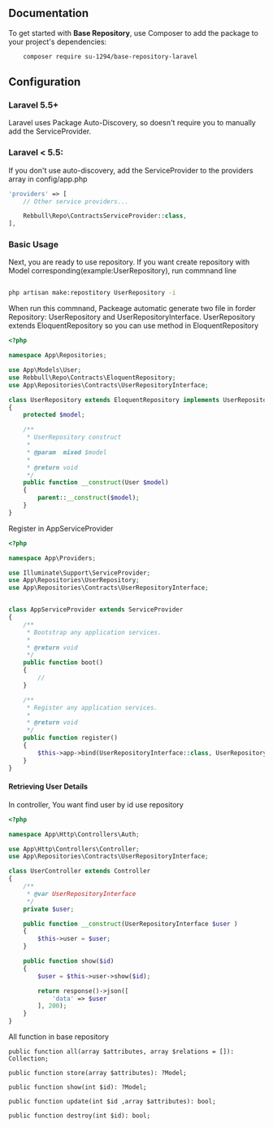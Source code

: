 ## Documentation

To get started with **Base Repository**, use Composer to add the package to your project's dependencies:

```bash
    composer require su-1294/base-repository-laravel
```

## Configuration

### Laravel 5.5+

Laravel uses Package Auto-Discovery, so doesn't require you to manually add the ServiceProvider.

### Laravel < 5.5:

If you don't use auto-discovery, add the ServiceProvider to the providers array in config/app.php

```php
'providers' => [
    // Other service providers...

    Rebbull\Repo\ContractsServiceProvider::class,
],
```

### Basic Usage

Next, you are ready to use repository. If you want create repository with Model corresponding(example:UserRepository), run commnand line 

```bash

php artisan make:repostitory UserRepository -i
```
When run this commnand, Packeage automatic generate two file in forder Repository: UserRepository and UserRepositoryInterface. 
UserRepository extends EloquentRepository so you can use method in EloquentRepository

```php
<?php

namespace App\Repositories;

use App\Models\User;
use Rebbull\Repo\Contracts\EloquentRepository;
use App\Repositories\Contracts\UserRepositoryInterface;

class UserRepository extends EloquentRepository implements UserRepositoryInterface
{
    protected $model;

    /**
     * UserRepository construct
     *
     * @param  mixed $model
     *
     * @return void
     */
    public function __construct(User $model)
    {
        parent::__construct($model);
    }
}
```
Register in AppServiceProvider
```php
<?php

namespace App\Providers;

use Illuminate\Support\ServiceProvider;
use App\Repositories\UserRepository;
use App\Repositories\Contracts\UserRepositoryInterface;


class AppServiceProvider extends ServiceProvider
{
    /**
     * Bootstrap any application services.
     *
     * @return void
     */
    public function boot()
    {
        //
    }

    /**
     * Register any application services.
     *
     * @return void
     */
    public function register()
    {
        $this->app->bind(UserRepositoryInterface::class, UserRepository::class);
    }
}
```


#### Retrieving User Details

In controller, You want find user by id use repository

```php
<?php

namespace App\Http\Controllers\Auth;

use App\Http\Controllers\Controller;
use App\Repositories\Contracts\UserRepositoryInterface;

class UserController extends Controller
{
    /**
     * @var UserRepositoryInterface
     */
    private $user;

    public function __construct(UserRepositoryInterface $user )
    {
        $this->user = $user;
    }

    public function show($id) 
    {
        $user = $this->user->show($id);

        return response()->json([
            'data' => $user
        ], 200);
    }
}
```
All function in base repository
```
public function all(array $attributes, array $relations = []): Collection;

public function store(array $attributes): ?Model;

public function show(int $id): ?Model;

public function update(int $id ,array $attributes): bool;

public function destroy(int $id): bool;